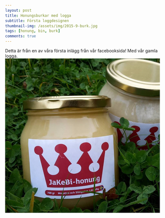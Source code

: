 ```yaml
---
layout: post
title: Honungsburkar med logga
subtitle: Första loggdesignen
thumbnail-img: /assets/img/2015-9-burk.jpg
tags: [honung, bin, burk]
comments: true
---
```


Detta är från en av våra första inlägg från vår facebooksida! Med vår gamla logga.
![burk](/assets/img/2015-9-burk.jpg)
